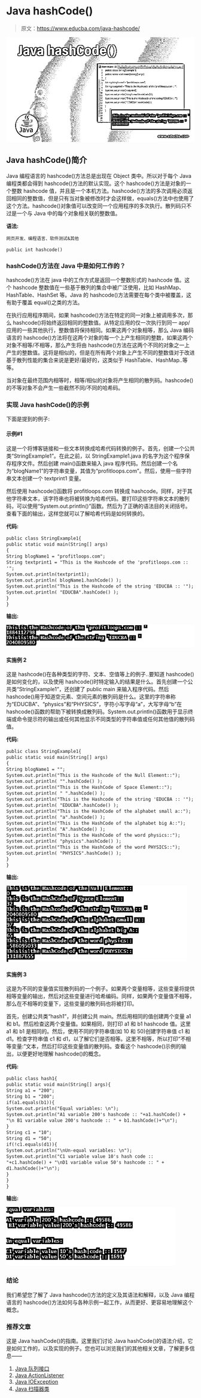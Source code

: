 # Java hashCode()

> 原文：<https://www.educba.com/java-hashcode/>

![Java hashCode()](img/2a93aa93c040f1dc37c148409d03ad9c.png)



## Java hashCode()简介

Java 编程语言的 hashcode()方法总是出现在 Object 类中。所以对于每个 Java 编程类都会得到 hashcode()方法的默认实现。这个 hashcode()方法是对象的一个整数 hashcode 值，并且是一个本机方法。hashcode()方法的多次调用必须返回相同的整数值，但是只有当对象被修改时才会这样做，equals()方法中也使用了这个方法。hashcode()对象值可以改变同一个应用程序的多次执行。散列码只不过是一个与 Java 中的每个对象相关联的整数值。

**语法:**

<small>网页开发、编程语言、软件测试&其他</small>

```
public int hashcode()
```

### hashCode()方法在 Java 中是如何工作的？

hashcode()方法在 java 中的工作方式是返回一个整数形式的 hashcode 值。这个 hashcode 整数值在一些基于散列的集合中被广泛使用，比如 HashMap、HashTable、HashSet 等。Java 的 hashcode()方法需要在每个类中被覆盖，这有助于覆盖 equal()之类的方法。

在执行应用程序期间，如果 hashcode()方法在特定的同一对象上被调用多次，那么 hashcode()将始终返回相同的整数值。从特定应用的仅一次执行到同一 app/应用的一些其他执行，整数值将保持相同。如果这两个对象相等，那么 Java 编码语言的 hashcode()方法将在这两个对象的每一个上产生相同的整数，如果这两个对象不相等/不相等，那么产生将由 hashcode()方法在这两个不同的对象之一上产生的整数值。这将是相似的，但是在所有两个对象上产生不同的整数值对于改进基于散列性能的集合来说是更好/最好的，这类似于 HashTable、HashMap..等等。

当对象在最终范围内相等时，相等/相似的对象将产生相同的散列码。hashcode()的不等对象不会产生一些截然不同/不同的哈希码。

### 实现 Java hashCode()的示例

下面是提到的例子:

#### 示例#1

这是一个将博客链接和一些文本转换成哈希代码转换的例子。首先，创建一个公共类“StringExample1”。在此之前，以 StringExample1.java 的名字为这个程序保存程序文件。然后创建 main()函数来输入 java 程序代码。然后创建一个名为“blogName1”的字符串变量，其值为“profitloops.com”。然后，使用一些字符串文本创建一个 textprint1 变量。

然后使用 hashcode()函数将 profitloops.com 转换成 hashcode。同样，对于其他字符串文本，该字符串也将被转换为哈希代码。要打印这些字符串文本的散列码，可以使用“System.out.println()”函数。然后为了正确的语法目的关闭括号。查看下面的输出，这样您就可以了解哈希代码是如何转换的。

**代码:**

```
public class StringExample1{
public static void main(String[] args)
{
String blogName1 = "profitloops.com";
String textprint1 = "This is the Hashcode of the 'profitloops.com :: '";
System.out.println(textprint1);
System.out.println( blogName1.hashCode() );
System.out.println("This is the Hashcode of the string 'EDUCBA :: '");
System.out.println( "EDUCBA".hashCode() );
}
}
```

**输出:**

![Java hashCode() - 1](img/65678e01052dd0dbc7945a82ea093e49.png)



#### 实施例 2

这是 hashcode()在各种类型的字符、文本、空值等上的例子..要知道 hashcode()是如何变化的，以及使用 hashcode()时特定输入的结果是什么。首先创建一个公共类“StringExample1”，还创建了 public main 来输入程序代码。然后 hashcode()用于知道空元素、空间元素的散列码是什么。这里的字符串称为“EDUCBA”、“physics”和“PHYSICS”，字符小写字母“a”，大写字母“b”在 hashcode()函数的帮助下被转换成散列码。System.out.println()函数用于显示终端或命令提示符的输出或任何其他显示不同类型的字符串值或任何其他值的散列码值。

**代码:**

```
public class StringExample1{
public static void main(String[] args)
{
String blogName1 = "";
System.out.println("This is the Hashcode of the Null Element::");
System.out.println( "".hashCode() );
System.out.println("This is the HashCode of Space Element::");
System.out.println( " ".hashCode() );
System.out.println("This is the Hashcode of the string 'EDUCBA :: '");
System.out.println( "EDUCBA".hashCode() );
System.out.println("This is the HashCode of the alphabet small a::");
System.out.println( "a".hashCode() );
System.out.println("This is the HashCode of the alphabet big A::");
System.out.println( "A".hashCode() );
System.out.println("This is the HashCode of the word physics::");
System.out.println( "physics".hashCode() );
System.out.println("This is the HashCode of the word PHYSICS::");
System.out.println( "PHYSICS".hashCode() );
}
}
```

**输出:**

![Java hashCode() - 2](img/1ffbb1347ee31b90b0ffde33a7fed0ef.png)



#### 实施例 3

这是为不同的变量值实现散列码的一个例子。如果两个变量相等，这些变量将提供相等变量的输出，然后对这些变量进行哈希编码。同样，如果两个变量值不相等，那么在不相等的变量下，这些变量的散列码也将被打印。

首先，创建公共类“hash1”，并创建公共 main。然后用相同的值创建两个变量 a1 和 b1。然后检查这两个变量值。如果相同，则打印 a1 和 b1 hashcode 值。这里 a1 和 b1 是相同的。然后，使用不同的字符串值(如 10 和 50)创建字符串值 c1 和 d1。检查字符串值 c1 和 d1，以了解它们是否相等。这里不相等，所以打印“不相等变量:”文本，然后打印这些变量值的散列码。查看这个 hashcode()示例的输出，以便更好地理解 hashcode()的概念。

**代码:**

```
public class hash1{
public static void main(String[] args){
String a1 = "200";
String b1 = "200";
if(a1.equals(b1)){
System.out.println("Equal variables: \n");
System.out.println("A1 variable 200's hashcode :: "+a1.hashCode() + "\n B1 variable value 200's hashcode :: " + b1.hashCode()+"\n");
}
String c1 = "10";
String d1 = "50";
if(!c1.equals(d1)){
System.out.println("\nUn-equal variables: \n");
System.out.println("C1 variable value 10's hash code :: "+c1.hashCode() + "\nD1 variable value 50's hashcode :: " + d1.hashCode()+"\n");
}
}
}
```

**输出:**

![variable value](img/e7f0932d07bff75a5fc24c62009562f9.png)



### 结论

我们希望您了解了 Java hashcode()方法的定义及其语法和解释，以及 Java 编程语言的 hashcode()方法如何与各种示例一起工作，从而更好、更容易地理解这个概念。

### 推荐文章

这是 Java hashCode()的指南。这里我们讨论 Java hashCode()的语法介绍，它是如何工作的，以及实现的例子。您也可以浏览我们的其他相关文章，了解更多信息——

1.  [Java 队列接口](https://www.educba.com/java-queue-interface/)
2.  [Java ActionListener](https://www.educba.com/java-actionlistener/)
3.  [Java IOException](https://www.educba.com/java-ioexception/)
4.  [Java 扫描器类](https://www.educba.com/java-scanner-class/)





